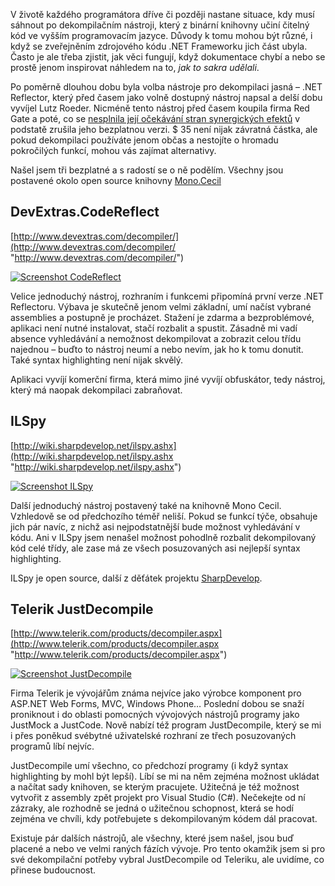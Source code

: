 <!-- dcterms:identifier = aspnetcz#333 -->
<!-- dcterms:title = Volně dostupné alternativy .NET Reflectoru -->
<!-- dcterms:abstract = V životě každého programátora dříve či později nastane situace, kdy musí sáhnout po dekompilačním nástroji, který z binární knihovny učiní čitelný kód ve vyšším programovacím jazyce. Po poměrně dlouhou dobu byla volba jasná – .NET Reflector. Nicméně firma Red Gate, která Reflector před časem koupila, už bezplatnou verzi Reflector nevyvíjí a neumožňuje používat a tedy nastal čas podívat se po alternativách. -->
<!-- np9:categoryId = 7 -->
<!-- x4w:category = Software -->
<!-- np9:authorId = 1 -->
<!-- np9:authorEmail = michal.valasek@altairis.cz -->
<!-- dcterms:creator = Michal Altair Valášek -->
<!-- dcterms:created = 2011-09-12T01:50:15.317+02:00 -->
<!-- dcterms:dateAccepted = 2011-09-12T01:50:16+02:00 -->
<!-- x4w:pictureWidth = 150 -->
<!-- x4w:pictureHeight = 150 -->
<!-- x4w:pictureUrl = /perex-pictures/20110912-volne-dostupne-alternativy-net-reflectoru.jpg -->

V životě každého programátora dříve či později nastane situace, kdy musí sáhnout po dekompilačním nástroji, který z binární knihovny učiní čitelný kód ve vyšším programovacím jazyce. Důvody k tomu mohou být různé, i když se zveřejněním zdrojového kódu .NET Frameworku jich část ubyla. Často je ale třeba zjistit, jak věci fungují, když dokumentace chybí a nebo se prostě jenom inspirovat náhledem na to, *jak to sakra udělali*.

Po poměrně dlouhou dobu byla volba nástroje pro dekompilaci jasná – .NET Reflector, který před časem jako volně dostupný nástroj napsal a delší dobu vyvíjel Lutz Roeder. Nicméně tento nástroj před časem koupila firma Red Gate a poté, co se [nesplnila její očekávání stran synergických efektů](http://www.reflector.net/2011/04/why-we-reversed-some-of-our-reflector-decision/) v podstatě zrušila jeho bezplatnou verzi. $ 35 není nijak závratná částka, ale pokud dekompilaci používáte jenom občas a nestojíte o hromadu pokročilých funkcí, mohou vás zajímat alternativy. 

Našel jsem tři bezplatné a s radostí se o ně podělím. Všechny jsou postavené okolo open source knihovny [Mono.Cecil](http://www.mono-project.com/Cecil)

## DevExtras.CodeReflect

[http://www.devextras.com/decompiler/](http://www.devextras.com/decompiler/ "http://www.devextras.com/decompiler/")

[![Screenshot CodeReflect](https://www.cdn.altairis.cz/Blog/2011/20110912-codereflect_thumb_1.png "Screenshot CodeReflect")](https://www.cdn.altairis.cz/Blog/2011/20110912-codereflect_4.png)

Velice jednoduchý nástroj, rozhraním i funkcemi připomíná první verze .NET Reflectoru. Výbava je skutečně jenom velmi základní, umí načíst vybrané assemblies a postupně je procházet. Stažení je zdarma a bezproblémové, aplikaci není nutné instalovat, stačí rozbalit a spustit. Zásadně mi vadí absence vyhledávání a nemožnost dekompilovat a zobrazit celou třídu najednou – buďto to nástroj neumí a nebo nevím, jak ho k tomu donutit. Také syntax highlighting není nijak skvělý.

Aplikaci vyvíjí komerční firma, která mimo jiné vyvíjí obfuskátor, tedy nástroj, který má naopak dekompilaci zabraňovat.

## ILSpy

[http://wiki.sharpdevelop.net/ilspy.ashx](http://wiki.sharpdevelop.net/ilspy.ashx "http://wiki.sharpdevelop.net/ilspy.ashx")

[![Screenshot ILSpy](https://www.cdn.altairis.cz/Blog/2011/20110912-ilspy_thumb.png "Screenshot ILSpy")](https://www.cdn.altairis.cz/Blog/2011/20110912-ilspy_2.png)

Další jednoduchý nástroj postavený také na knihovně Mono Cecil. Vzhledově se od předchozího téměř neliší. Pokud se funkcí týče, obsahuje jich pár navíc, z nichž asi nejpodstatnější bude možnost vyhledávání v kódu. Ani v ILSpy jsem nenašel možnost pohodlně rozbalit dekompilovaný kód celé třídy, ale zase má ze všech posuzovaných asi nejlepší syntax highlighting.

ILSpy je open source, další z děťátek projektu [SharpDevelop](http://www.sharpdevelop.net/).

## Telerik JustDecompile

[http://www.telerik.com/products/decompiler.aspx](http://www.telerik.com/products/decompiler.aspx "http://www.telerik.com/products/decompiler.aspx")

[![Screenshot JustDecompile](https://www.cdn.altairis.cz/Blog/2011/20110912-justdecompile_thumb.png "Screenshot JustDecompile")](https://www.cdn.altairis.cz/Blog/2011/20110912-justdecompile_2.png)

Firma Telerik je vývojářům známa nejvíce jako výrobce komponent pro ASP.NET Web Forms, MVC, Windows Phone… Poslední dobou se snaží proniknout i do oblasti pomocných vývojových nástrojů programy jako JustMock a JustCode. Nově nabízí též program JustDecompile, který se mi i přes poněkud svébytné uživatelské rozhraní ze třech posuzovaných programů líbí nejvíc.

JustDecompile umí všechno, co předchozí programy (i když syntax highlighting by mohl být lepší). Líbí se mi na něm zejména možnost ukládat a načítat sady knihoven, se kterým pracujete. Užitečná je též možnost vytvořit z assembly zpět projekt pro Visual Studio (C#). Nečekejte od ní zázraky, ale rozhodně se jedná o užitečnou schopnost, která se hodí zejména ve chvíli, kdy potřebujete s dekompilovaným kódem dál pracovat.

Existuje pár dalších nástrojů, ale všechny, které jsem našel, jsou buď placené a nebo ve velmi raných fázích vývoje. Pro tento okamžik jsem si pro své dekompilační potřeby vybral JustDecompile od Teleriku, ale uvidíme, co přinese budoucnost.